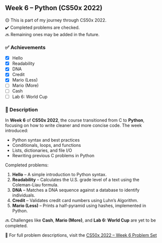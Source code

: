 ## Week 6 – Python (CS50x 2022)

🟡 This is part of my journey through CS50x 2022.  
✔️ Completed problems are checked.  
🔜 Remaining ones may be added in the future.

### ✅ Achievements

- [x] Hello  
- [x] Readability  
- [x] DNA  
- [x] Credit  
- [x] Mario (Less)  
- [ ] Mario (More)  
- [ ] Cash  
- [ ] Lab 6: World Cup  

### 📄 Description

In **Week 6** of **CS50x 2022**, the course transitioned from C to **Python**, focusing on how to write cleaner and more concise code. The week introduced:

- Python syntax and best practices  
- Conditionals, loops, and functions  
- Lists, dictionaries, and file I/O  
- Rewriting previous C problems in Python

Completed problems:

1. **Hello** – A simple introduction to Python syntax.
2. **Readability** – Calculates the U.S. grade level of a text using the Coleman-Liau formula.
3. **DNA** – Matches a DNA sequence against a database to identify individuals.
4. **Credit** – Validates credit card numbers using Luhn’s Algorithm.
5. **Mario (Less)** – Prints a half-pyramid using hashes, implemented in Python.

🔜 Challenges like **Cash**, **Mario (More)**, and **Lab 6: World Cup** are yet to be completed.

📘 For full problem descriptions, visit the [CS50x 2022 – Week 6 Problem Set](https://cs50.harvard.edu/x/2022/psets/6/)
